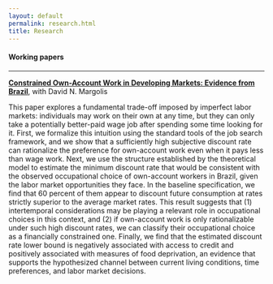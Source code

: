 ```yaml
---
layout: default
permalink: research.html
title: Research
---
```


#### Working papers

<hr>

<b>[Constrained Own-Account Work in Developing Markets: Evidence from Brazil](../docs/wp_scarelli_margolis.pdf)</b>, with David N. Margolis

This paper explores a fundamental trade-off imposed by imperfect labor markets: individuals may work on their own at any time, but they can only take a potentially better-paid wage job after spending some time looking for it. First, we formalize this intuition using the standard tools of the job search framework, and we show that a sufficiently high subjective discount rate can rationalize the preference for own-account work even when it pays less than wage work. Next, we use the structure established by the theoretical model to estimate the minimum discount rate that would be consistent with the observed occupational choice of own-account workers in Brazil, given the labor market opportunities they face. In the baseline specification, we find that 60 percent of them appear to discount future consumption at rates strictly superior to the average market rates. This result suggests that (1) intertemporal considerations may be playing a relevant role in occupational choices in this context, and (2) if own-account work is only rationalizable under such high discount rates, we can classify their occupational choice as a financially constrained one. Finally, we find that the estimated discount rate lower bound is negatively associated with access to credit and positively associated with measures of food deprivation, an evidence that supports the hypothesized channel between current living conditions, time preferences, and labor market decisions.

<!---
<br>

#### Computer programs

Stata program for estimation of .... --->
